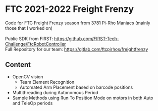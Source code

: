 # FTC 2021-2022 Freight Frenzy
Code for FTC Freight Frenzy season from 3781 Pi-Rho Maniacs (mainly those that I worked on) </br> </br>
Public SDK from FIRST: https://github.com/FIRST-Tech-Challenge/FtcRobotController </br>
Full Repository for our team: https://gitlab.com/ftcpirhos/freightfrenzy

## Content
- OpenCV vision
  - Team Element Recognition
  - Automated Arm Placement based on barcode positions
- Multithreading during Autonomous Period 
- Sample Methods using Run To Position Mode on motors in both Auto and TeleOp periods
